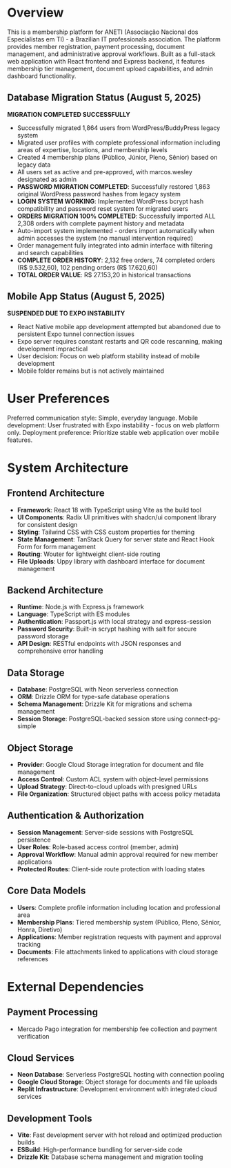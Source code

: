 # Overview

This is a membership platform for ANETI (Associação Nacional dos Especialistas em TI) - a Brazilian IT professionals association. The platform provides member registration, payment processing, document management, and administrative approval workflows. Built as a full-stack web application with React frontend and Express backend, it features membership tier management, document upload capabilities, and admin dashboard functionality.

## Database Migration Status (August 5, 2025)
**MIGRATION COMPLETED SUCCESSFULLY**
- Successfully migrated 1,864 users from WordPress/BuddyPress legacy system
- Migrated user profiles with complete professional information including areas of expertise, locations, and membership levels
- Created 4 membership plans (Público, Júnior, Pleno, Sênior) based on legacy data
- All users set as active and pre-approved, with marcos.wesley designated as admin
- **PASSWORD MIGRATION COMPLETED**: Successfully restored 1,863 original WordPress password hashes from legacy system
- **LOGIN SYSTEM WORKING**: Implemented WordPress bcrypt hash compatibility and password reset system for migrated users
- **ORDERS MIGRATION 100% COMPLETED**: Successfully imported ALL 2,308 orders with complete payment history and metadata
- Auto-import system implemented - orders import automatically when admin accesses the system (no manual intervention required)
- Order management fully integrated into admin interface with filtering and search capabilities
- **COMPLETE ORDER HISTORY**: 2,132 free orders, 74 completed orders (R$ 9.532,60), 102 pending orders (R$ 17.620,60)
- **TOTAL ORDER VALUE**: R$ 27.153,20 in historical transactions

## Mobile App Status (August 5, 2025)
**SUSPENDED DUE TO EXPO INSTABILITY**
- React Native mobile app development attempted but abandoned due to persistent Expo tunnel connection issues
- Expo server requires constant restarts and QR code rescanning, making development impractical
- User decision: Focus on web platform stability instead of mobile development
- Mobile folder remains but is not actively maintained

# User Preferences

Preferred communication style: Simple, everyday language.
Mobile development: User frustrated with Expo instability - focus on web platform only.
Deployment preference: Prioritize stable web application over mobile features.

# System Architecture

## Frontend Architecture
- **Framework**: React 18 with TypeScript using Vite as the build tool
- **UI Components**: Radix UI primitives with shadcn/ui component library for consistent design
- **Styling**: Tailwind CSS with CSS custom properties for theming
- **State Management**: TanStack Query for server state and React Hook Form for form management
- **Routing**: Wouter for lightweight client-side routing
- **File Uploads**: Uppy library with dashboard interface for document management

## Backend Architecture
- **Runtime**: Node.js with Express.js framework
- **Language**: TypeScript with ES modules
- **Authentication**: Passport.js with local strategy and express-session
- **Password Security**: Built-in scrypt hashing with salt for secure password storage
- **API Design**: RESTful endpoints with JSON responses and comprehensive error handling

## Data Storage
- **Database**: PostgreSQL with Neon serverless connection
- **ORM**: Drizzle ORM for type-safe database operations
- **Schema Management**: Drizzle Kit for migrations and schema management
- **Session Storage**: PostgreSQL-backed session store using connect-pg-simple

## Object Storage
- **Provider**: Google Cloud Storage integration for document and file management
- **Access Control**: Custom ACL system with object-level permissions
- **Upload Strategy**: Direct-to-cloud uploads with presigned URLs
- **File Organization**: Structured object paths with access policy metadata

## Authentication & Authorization
- **Session Management**: Server-side sessions with PostgreSQL persistence
- **User Roles**: Role-based access control (member, admin)
- **Approval Workflow**: Manual admin approval required for new member applications
- **Protected Routes**: Client-side route protection with loading states

## Core Data Models
- **Users**: Complete profile information including location and professional area
- **Membership Plans**: Tiered membership system (Público, Pleno, Sênior, Honra, Diretivo)
- **Applications**: Member registration requests with payment and approval tracking
- **Documents**: File attachments linked to applications with cloud storage references

# External Dependencies

## Payment Processing
- Mercado Pago integration for membership fee collection and payment verification

## Cloud Services
- **Neon Database**: Serverless PostgreSQL hosting with connection pooling
- **Google Cloud Storage**: Object storage for documents and file uploads
- **Replit Infrastructure**: Development environment with integrated cloud services

## Development Tools
- **Vite**: Fast development server with hot reload and optimized production builds
- **ESBuild**: High-performance bundling for server-side code
- **Drizzle Kit**: Database schema management and migration tooling